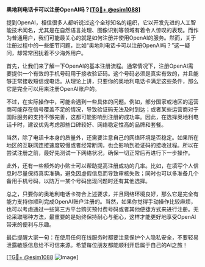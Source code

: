 **奥地利电话卡可以注册OpenAI吗？[[TG💪+ @esim1088](https://t.me/s/esim1088)]**

提到OpenAI，相信很多人都听说过这个全球知名的组织，它以开发先进的人工智能技术闻名，尤其是在自然语言处理、图像识别等领域有着令人惊叹的表现。而作为普通用户，我们可能最关心的就是如何注册并使用OpenAI的服务。然而，关于注册过程中的一些细节问题，比如“奥地利电话卡可以注册OpenAI吗？”这一疑问，却常常困扰着不少海外用户。

首先，让我们来了解一下OpenAI的基本注册流程。通常情况下，注册OpenAI需要提供一个有效的手机号码用于接收验证码。这个号码必须是真实有效的，并且能够正常接收短信或电话。从理论上讲，只要你的奥地利电话卡满足这些条件，那么它是完全可以用来注册OpenAI账户的。

不过，在实际操作中，可能会遇到一些具体的问题。例如，部分国家或地区的运营商可能存在信号覆盖不足的情况，导致验证码无法及时到达；或者某些运营商对于国际服务的支持不够完善，这都可能影响到注册的成功率。因此，在选择奥地利电话卡时，建议优先考虑那些口碑较好、网络稳定性高的品牌和套餐。

当然，除了电话卡本身的质量外，还需要注意自己的网络环境是否稳定。如果所在地区的互联网连接速度较慢或者经常断网，也会影响到验证码的接收过程。所以在尝试注册之前，最好先测试一下网络状况，确保一切正常后再进行下一步操作。

此外，还有一些额外的小贴士可以帮助提高注册成功的几率。比如，在填写个人信息时尽量保持真实准确，避免因虚假信息而导致审核失败；同时也可以多准备几个备用手机号码，以防万一某个号码出现问题时还有其他选择。

总之，只要你的奥地利电话卡符合上述要求，并且网络环境良好，那么它是完全有能力支持你顺利完成OpenAI账户注册的。当然，如果你觉得手动操作比较麻烦，也可以考虑通过一些第三方平台购买预付费号码或者其他便捷方式来进行注册。无论采取哪种方法，最重要的是始终保持耐心与细心，这样才能更好地享受OpenAI带来的便利与乐趣。

最后提醒大家一句：在使用任何在线服务时都要注意保护个人隐私安全，不要轻易泄露敏感信息给不可信来源。希望每位朋友都能顺利开启属于自己的AI之旅！

[[TG💪+ @esim1088](https://t.me/s/esim1088) ![Image](https://i.postimg.cc/4NQfJmqS/Snipaste-2025-05-13-00-14-12.png)]